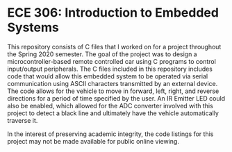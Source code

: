 # ECE 306: Introduction to Embedded Systems

This repository consists of C files that I worked on for a project throughout the Spring 2020 semester. The goal of the project was to design a microcontroller-based remote controlled car using C programs to control input/output peripherals. The C files included in this repository includes code that would allow this embedded system to be operated via serial communication using ASCII characters transmitted by an external device. The code allows for the vehicle to move in forward, left, right, and reverse directions for a period of time specified by the user. An IR Emitter LED could also be enabled, which allowed for the ADC converter involved with this project to detect a black line and ultimately have the vehicle automatically traverse it.

In the interest of preserving academic integrity, the code listings for this project may not be made available for public online viewing.
